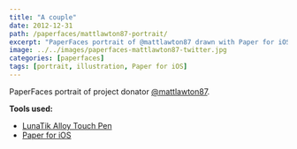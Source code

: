 ```yaml
---
title: "A couple"
date: 2012-12-31
path: /paperfaces/mattlawton87-portrait/
excerpt: "PaperFaces portrait of @mattlawton87 drawn with Paper for iOS on an iPad."
image: ../../images/paperfaces-mattlawton87-twitter.jpg
categories: [paperfaces]
tags: [portrait, illustration, Paper for iOS]
---
```


PaperFaces portrait of project donator [@mattlawton87](https://twitter.com/mattlawton87).

**Tools used:**

- [LunaTik Alloy Touch Pen](https://www.amazon.com/gp/product/B00821TR7G/ref=as_li_ss_tl?ie=UTF8&tag=mademist-20&linkCode=as2&camp=1789&creative=390957&creativeASIN=B00821TR7G)
- [Paper for iOS](https://paper.bywetransfer.com/)
